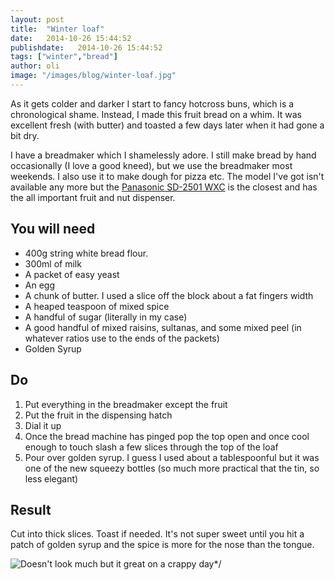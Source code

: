 ```yaml
---
layout: post
title:  "Winter loaf"
date:   2014-10-26 15:44:52
publishdate:   2014-10-26 15:44:52
tags: ["winter","bread"]
author: oli
image: "/images/blog/winter-loaf.jpg"
---
```


As it gets colder and darker I start to fancy hotcross buns, which is a chronological shame.  Instead, I made this fruit bread on a whim.  It was excellent fresh (with butter) and toasted a few days later when it had gone a bit dry.

I have a breadmaker which I shamelessly adore.  I still make bread by hand occasionally (I love a good kneed), but we use the breadmaker most weekends.  I also use it to make dough for pizza etc.  The model I've got isn't available any more but the [Panasonic SD-2501 WXC](http://www.amazon.co.uk/gp/product/B004RTJWMW/ref=as_li_tl?ie=UTF8&camp=1634&creative=19450&creativeASIN=B004RTJWMW&linkCode=as2&tag=wwwcoldclimat-21&linkId=4CWZOYDXKD7I24VM) is the closest and has the all important fruit and nut dispenser.

## You will need

* 400g string white bread flour.
* 300ml of milk
* A packet of easy yeast
* An egg
* A chunk of butter.  I used a slice off the block about a fat fingers width
* A heaped teaspoon of mixed spice
* A handful of sugar (literally in my case)
* A good handful of mixed raisins, sultanas, and some mixed peel (in whatever ratios use to the ends of the packets)
* Golden Syrup

## Do

1. Put everything in the breadmaker except the fruit
2. Put the fruit in the dispensing hatch
3. Dial it up
4. Once the bread machine has pinged pop the top open and once cool enough to touch slash a few slices through the top of the loaf
5. Pour over golden syrup.  I guess I used about a tablespoonful but it was one of the new squeezy bottles (so much more practical that the tin, so less elegant)

## Result

Cut into thick slices.  Toast if needed.  It's not super sweet until you hit a patch of golden syrup and the spice is more for the nose than the tongue.

![Doesn't look much but it great on a crappy day](/images/blog/winter-loaf.jpg "Doesn't look much but it great on a crappy day")*/